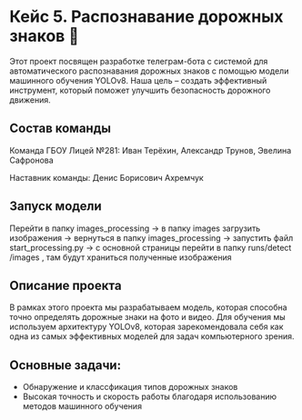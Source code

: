 # Кейс 5. Распознавание дорожных знаков 🚦
Этот проект посвящен разработке телеграм-бота с системой для автоматического распознавания дорожных знаков с помощью модели машинного обучения YOLOv8. Наша цель – создать эффективный инструмент, который поможет улучшить безопасность дорожного движения.

## Состав команды
Команда ГБОУ Лицей №281: Иван Терёхин, Александр Трунов, Эвелина Сафронова

Наставник команды: Денис Борисович Ахремчук

## Запуск модели
Перейти в папку images_processing -> в папку images загрузить изображения -> вернуться в папку images_processing -> запустить файл start_processing.py -> с основной страницы перейти в папку runs/detect
/images , там будут храниться полученные изображения

## Описание проекта
В рамках этого проекта мы разрабатываем модель, которая способна точно определять дорожные знаки на фото и видео. Для обучения мы используем архитектуру YOLOv8, которая зарекомендовала себя как одна из самых эффективных моделей для задач компьютерного зрения.

## Основные задачи:
  - Обнаружение и классфикация типов дорожных знаков
  - Высокая точность и скорость работы благодаря использованию методов машинного обучения
